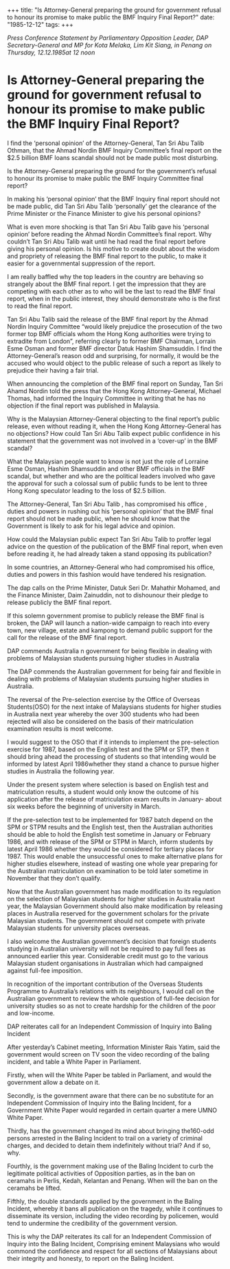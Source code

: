 +++ 
title: "Is Attorney-General preparing the ground for government refusal to honour its promise to make public the BMF Inquiry Final Report?"
date: "1985-12-12"
tags:
+++

_Press Conference Statement by Parliamentary Opposition Leader, DAP Secretary-General and MP for Kota Melaka, Lim Kit Siang, in Penang on Thursday, 12.12.1985at 12 noon_

# Is Attorney-General preparing the ground for government refusal to honour its promise to make public the BMF Inquiry Final Report?

I find the ‘personal opinion’ of the Attorney-General, Tan Sri Abu Talib Othman, that the Ahmad Nordin BMF Inquiry Committee’s final report on the $2.5 billion BMF loans scandal should not be made public most disturbing.</u>

Is the Attorney-General preparing the ground for the government’s refusal to honour its promise to make public the BMF Inquiry Committee final report?

In making his ‘personal opinion’ that the BMF Inquiry final report should not be made public, did Tan Sri Abu Talib ‘personally’ get the clearance of the Prime Minister or the Finance Minister to give his personal opinions?

What is even more shocking is that Tan Sri Abu Talib gave his ‘personal opinion’ before reading the Ahmad Nordin Committee’s final report.  Why couldn’t Tan Sri Abu Talib wait until he had read the final report before giving his personal opinion.  Is his motive to create doubt about the wisdom and propriety of releasing the BMF final report to the public, to make it easier for a governmental suppression of the report.

I am really baffled why the top leaders in the country are behaving so strangely about the BMF final report.  I get the impression that they are competing with each other as to who will be the last to read the BMF final report, when in the public interest, they should demonstrate who is the first to read the final report.

Tan Sri Abu Talib said the release of the BMF final report by the Ahmad Nordin Inquiry Committee “would likely prejudice the prosecution of the two former top BMF officials whom the Hong Kong authorities were trying to extradite from London”,  referring clearly to former BMF Chairman, Lorrain Esme Osman and former BMF director Datuk Hashim Shamsuddin.  I find the Attorney-General’s reason odd and surprising, for normally, it would be the accused who would object to the public release of such a report as likely to prejudice their having a fair trial.

When announcing the completion of the BMF final report on Sunday, Tan Sri Ahamd Nordin told the press that the Hong Kong Attorney-General, Michael Thomas, had informed the Inquiry Committee in writing that he has no objection if the final report was published in Malaysia.

Why is the Malaysian Attorney-General objecting to the final report’s public release, even without reading it, when the Hong Kong Attorney-General has no objections?  How could Tan Sri Abu Talib expect public confidence in his statement that the government was not involved in a ‘cover-up’ in the BMF scandal?

What the Malaysian people want to know is not just the role of Lorraine Esme Osman, Hashim Shamsuddin and other BMF officials in the BMF scandal, but whether and who are the political leaders involved who gave the approval for such a colossal sum of public funds to be lent to three Hong Kong speculator leading to the loss of $2.5 billion.

The Attorney-General, Tan Sri Abu Talib , has compromised his office , duties and powers in rushing out his ‘personal opinion’ that the BMF final report should not  be made public, when he should know that the Government is likely to ask for his legal advice and opinion.

How could the Malaysian public expect Tan Sri Abu Talib to proffer legal advice on the question of the publication of the BMF final report, when even before reading it, he had already taken a stand opposing its publication?

In some countries, an Attorney-General who had compromised his office, duties and powers in this fashion would have tendered his resignation.

The dap calls on the Prime Minister, Datuk Seri Dr. Mahathir Mohamed, and the Finance Minister, Daim Zainuddin, not to dishounour their pledge to release publicly the BMF final report.

If this solemn government promise to publicly release the BMF final is broken, the DAP will launch a nation-wide campaign to reach into every town, new village, estate and kampong to demand public support  for the call for the release of the BMF final report.

DAP commends  Australia n government for being flexible in dealing with problems of Malaysian students pursuing higher studies in Australia

The DAP commends the Australian government for being fair and flexible in dealing with problems of Malaysian students pursuing higher studies in Australia.

The reversal of the Pre-selection exercise by the Office of Overseas Students(OSO) for the next intake of Malaysians students for higher studies in Australia next year whereby the over 300 students who had been rejected will also be considered on the basis of their matriculation examination results is most welcome.

I would suggest to the OSO that if it intends to implement the pre-selection exercise for 1987, based on the English test and the SPM  or STP, then it should bring ahead the processing of students so that intending would be informed by latest April 1986whether they stand a chance to pursue higher studies in Australia the following year.

Under the present system where selection is based on English test and matriculation results, a student would only know the outcome of his application after the release of matriculation exam results in January- about six weeks before the beginning of university in March.

If the pre-selection test to be implemented for 1987 batch depend on the SPM or STPM results and the English test, then the Australian authorities should be able to hold the English test sometime in January or February 1986, and with release of the SPM or STPM in March, inform students by latest April 1986 whether they would be considered for tertiary   places for 1987. This would enable the unsuccessful ones to make alternative plans for higher studies elsewhere, instead of wasting one whole year preparing for the Australian matriculation on examination to be told later sometime in November that they don’t qualify.

Now that the Australian government has made modification to its regulation on the selection of Malaysian students for higher studies in Australia next year, the Malaysian Government should also make modification by releasing places in Australia reserved for the government scholars for the private Malaysian students. The government should not compete with private Malaysian students for university places overseas.

I also welcome the Australian government’s decision that foreign students studying in Australian university will not be required to pay full fees as announced earlier this year. Considerable credit must go to the various Malaysian student organisations in Australian which had campaigned against full-fee imposition.

In recognition of the important contribution of the Overseas Students Programme to Australia’s relations with its neighbours, I would call on the Australian government to review the whole question of full-fee decision for university studies so as not to create hardship for the children of the poor and low-income.

DAP reiterates call for an Independent Commission of Inquiry into Baling Incident

After yesterday’s Cabinet meeting, Information Minister Rais Yatim, said the government would screen on TV soon the video recording of the baling incident, and table a White Paper in Parliament.

Firstly, when will the White Paper be tabled in Parliament, and would the government allow a debate on it.

Secondly, is the government aware that there can be no substitute for an Independent Commission of Inquiry into the Baling Incident, for a Government White Paper would regarded in certain quarter a mere UMNO White Paper.

Thirdly, has the government changed its mind about bringing the160-odd persons arrested in the Baling Incident to trail on a variety of criminal charges, and decided to detain them indefinitely without trial? And if so, why.

Fourthly, is the government making use of the Baling Incident to curb the legitimate political activities of Opposition parties, as in the ban on ceramahs in Perlis, Kedah, Kelantan and Penang. When will the ban on the ceramahs be lifted.

Fifthly, the double standards applied by the government in the Baling Incident, whereby it bans all publication on the tragedy, while it continues to disseminate its version, including the video recording by policemen, would tend to undermine the credibility of the government version.

This is why the DAP reiterates its call for an Independent Commission of Inquiry into the Baling Incident, Comprising eminent Malaysians who would commond the confidence and respect for all sections of Malaysians about their integrity and honesty, to report on the Baling Incident.
 
